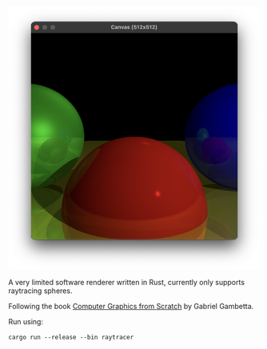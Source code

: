 ![Screenshot](screenshot.png)

A very limited software renderer written in Rust, currently only supports raytracing spheres.

Following the book [Computer Graphics from Scratch](https://gabrielgambetta.com/computer-graphics-from-scratch/) by Gabriel Gambetta.

Run using:

```shell
cargo run --release --bin raytracer
```

